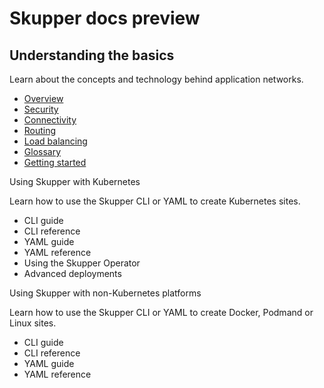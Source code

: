 # Skupper docs preview

## Understanding the basics
Learn about the concepts and technology behind application networks.

* [Overview][overview]
* [Security][security]
* [Connectivity][connectivity]
* [Routing][routing]
* [Load balancing][load-balancing]
* [Glossary][glossary]
* [Getting started][getting-started]



Using Skupper with Kubernetes

Learn how to use the Skupper CLI or YAML to create Kubernetes sites.

* CLI guide
* CLI reference
* YAML guide
* YAML reference
* Using the Skupper Operator
* Advanced deployments

Using Skupper with non-Kubernetes platforms

Learn how to use the Skupper CLI or YAML to create Docker, Podmand or Linux sites.

* CLI guide
* CLI reference
* YAML guide
* YAML reference


[overview]: ./overview/index.html
[security]: ./overview/security.html
[connectivity]: ./overview/connectivity.html
[routing]: ./overview/routing.html
[load-balancing]: ./overview/load-balancing.html
[glossary]: https://skupperproject.github.io/refdog/concepts/overview.html
[getting-started]: https://skupper.io/start/index.html

